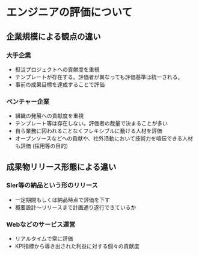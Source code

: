 # エンジニアの評価について

## 企業規模による観点の違い

### 大手企業

* 担当プロジェクトへの貢献度を重視
* テンプレートが存在する。評価者が異なっても評価基準は統一される。
* 事前の成果目標を達成することで評価


### ベンチャー企業

* 組織の発展への貢献度を重視
* テンプレート等は存在しない。評価者の裁量で決まることが多い
* 自ら業務に囚われることなくフレキシブルに動ける人材を評価
* オープンソースなどへの貢献や、社外活動において技術力を喧伝できる人材も評価
 (採用等の目的)

## 成果物リリース形態による違い

### SIer等の納品という形のリリース

* 一定期間もしくは納品時点で評価を下す
* 概要設計～リリースまで計画通り遂行できているか

### Webなどのサービス運営

* リアルタイムで常に評価
* KPI指標から導き出された利益に対する個々の貢献度

